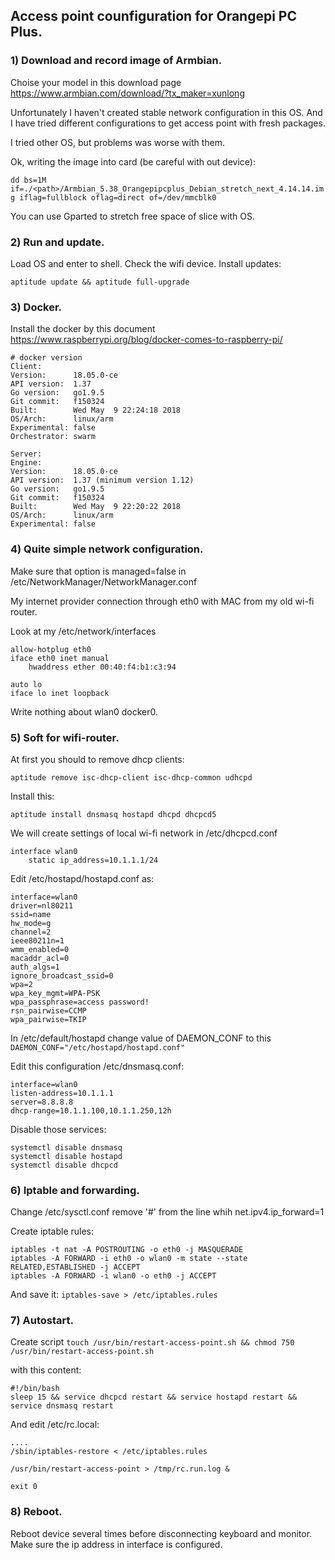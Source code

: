 ## Access point counfiguration for Orangepi PC Plus.

### 1) Download and record image of Armbian.

Choise your model in this download page https://www.armbian.com/download/?tx_maker=xunlong

Unfortunately I haven't created stable network configuration in this OS. And I have tried different configurations to get access point with fresh packages.

I tried other OS, but problems was worse with them.

Ok, writing the image into card (be careful with out device):

`dd bs=1M if=./<path>/Armbian_5.38_Orangepipcplus_Debian_stretch_next_4.14.14.img iflag=fullblock oflag=direct of=/dev/mmcblk0`

You can use Gparted to stretch free space of slice with OS.

### 2) Run and update.

Load OS and enter to shell. Check the wifi device. Install updates:

`aptitude update && aptitude full-upgrade`

### 3) Docker.

Install the docker by this document https://www.raspberrypi.org/blog/docker-comes-to-raspberry-pi/

    # docker version
    Client:
    Version:      18.05.0-ce
    API version:  1.37
    Go version:   go1.9.5
    Git commit:   f150324
    Built:        Wed May  9 22:24:18 2018
    OS/Arch:      linux/arm
    Experimental: false
    Orchestrator: swarm

    Server:
    Engine:
    Version:      18.05.0-ce
    API version:  1.37 (minimum version 1.12)
    Go version:   go1.9.5
    Git commit:   f150324
    Built:        Wed May  9 22:20:22 2018
    OS/Arch:      linux/arm
    Experimental: false

### 4) Quite simple network configuration.

Make sure that option is managed=false in /etc/NetworkManager/NetworkManager.conf

My internet provider connection through eth0 with MAC from my old wi-fi router.

Look at my /etc/network/interfaces

    allow-hotplug eth0
    iface eth0 inet manual
        hwaddress ether 00:40:f4:b1:c3:94

    auto lo
    iface lo inet loopback

Write nothing about wlan0 docker0.

### 5) Soft for wifi-router.

At first you should to remove dhcp clients:

`aptitude remove isc-dhcp-client isc-dhcp-common udhcpd`

Install this:

`aptitude install dnsmasq hostapd dhcpd dhcpcd5`

We will create settings of local wi-fi network in /etc/dhcpcd.conf
 
    interface wlan0
        static ip_address=10.1.1.1/24

Edit /etc/hostapd/hostapd.conf as:

    interface=wlan0
    driver=nl80211
    ssid=name
    hw_mode=g
    channel=2
    ieee80211n=1
    wmm_enabled=0
    macaddr_acl=0
    auth_algs=1
    ignore_broadcast_ssid=0
    wpa=2
    wpa_key_mgmt=WPA-PSK
    wpa_passphrase=access password!
    rsn_pairwise=CCMP
    wpa_pairwise=TKIP

In /etc/default/hostapd change value of DAEMON_CONF to this `DAEMON_CONF="/etc/hostapd/hostapd.conf"`

Edit this configuration /etc/dnsmasq.conf:

    interface=wlan0
    listen-address=10.1.1.1
    server=8.8.8.8
    dhcp-range=10.1.1.100,10.1.1.250,12h

Disable those services:

    systemctl disable dnsmasq
    systemctl disable hostapd
    systemctl disable dhcpcd

### 6) Iptable and forwarding.

Change /etc/sysctl.conf remove '#' from the line whih net.ipv4.ip_forward=1

Create iptable rules:

    iptables -t nat -A POSTROUTING -o eth0 -j MASQUERADE
    iptables -A FORWARD -i eth0 -o wlan0 -m state --state RELATED,ESTABLISHED -j ACCEPT
    iptables -A FORWARD -i wlan0 -o eth0 -j ACCEPT

And save it: `iptables-save > /etc/iptables.rules`

### 7) Autostart.

Create script `touch /usr/bin/restart-access-point.sh && chmod 750 /usr/bin/restart-access-point.sh`

with this content:

    #!/bin/bash
    sleep 15 && service dhcpcd restart && service hostapd restart && service dnsmasq restart

And edit /etc/rc.local:

    ....
    /sbin/iptables-restore < /etc/iptables.rules

    /usr/bin/restart-access-point > /tmp/rc.run.log &

    exit 0

### 8) Reboot.

Reboot device several times before disconnecting keyboard and monitor. Make sure the ip address in interface is configured.
